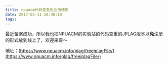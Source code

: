 ```yaml
---
title: npuacm代码查重免注册使用
date: 2017-05-11 18:40:18
tags:
---
```


最近备案成功，所以我也把NPUACM的实验站的代码查重的JPLAG版本以**免**注册的形式放到线上了，欢迎来耍～

地址：[https://www.npuacm.info/plag/freejplagFile/](https://www.npuacm.info/plag/freejplagFile/)